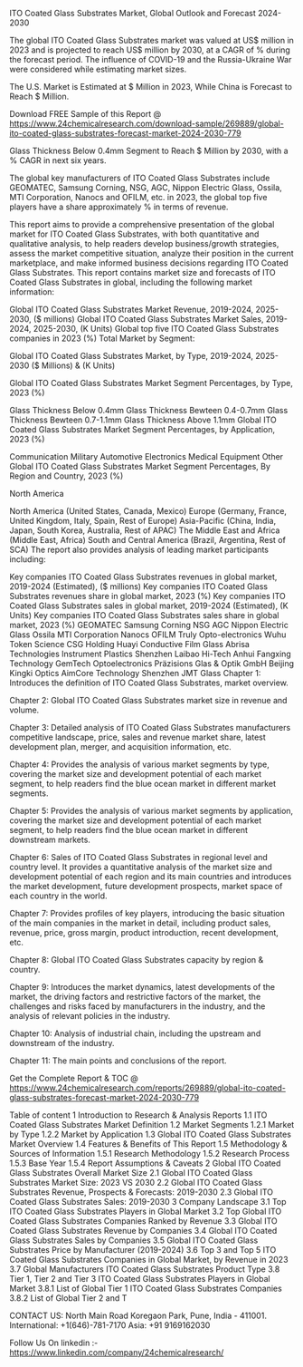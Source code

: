 ITO Coated Glass Substrates Market, Global Outlook and Forecast 2024-2030

The global ITO Coated Glass Substrates market was valued at US$ million in 2023 and is projected to reach US$ million by 2030, at a CAGR of % during the forecast period. The influence of COVID-19 and the Russia-Ukraine War were considered while estimating market sizes.

The U.S. Market is Estimated at $ Million in 2023, While China is Forecast to Reach $ Million.

Download FREE Sample of this Report @ https://www.24chemicalresearch.com/download-sample/269889/global-ito-coated-glass-substrates-forecast-market-2024-2030-779

Glass Thickness Below 0.4mm Segment to Reach $ Million by 2030, with a % CAGR in next six years.

The global key manufacturers of ITO Coated Glass Substrates include GEOMATEC, Samsung Corning, NSG, AGC, Nippon Electric Glass, Ossila, MTI Corporation, Nanocs and OFILM, etc. in 2023, the global top five players have a share approximately % in terms of revenue.

This report aims to provide a comprehensive presentation of the global market for ITO Coated Glass Substrates, with both quantitative and qualitative analysis, to help readers develop business/growth strategies, assess the market competitive situation, analyze their position in the current marketplace, and make informed business decisions regarding ITO Coated Glass Substrates. This report contains market size and forecasts of ITO Coated Glass Substrates in global, including the following market information:

Global ITO Coated Glass Substrates Market Revenue, 2019-2024, 2025-2030, ($ millions)
Global ITO Coated Glass Substrates Market Sales, 2019-2024, 2025-2030, (K Units)
Global top five ITO Coated Glass Substrates companies in 2023 (%)
Total Market by Segment:

Global ITO Coated Glass Substrates Market, by Type, 2019-2024, 2025-2030 ($ Millions) & (K Units)

Global ITO Coated Glass Substrates Market Segment Percentages, by Type, 2023 (%)

Glass Thickness Below 0.4mm
Glass Thickness Bewteen 0.4-0.7mm
Glass Thickness Bewteen 0.7-1.1mm
Glass Thickness Above 1.1mm
Global ITO Coated Glass Substrates Market Segment Percentages, by Application, 2023 (%)

Communication
Military
Automotive Electronics
Medical Equipment
Other
Global ITO Coated Glass Substrates Market Segment Percentages, By Region and Country, 2023 (%)

North America

North America (United States, Canada, Mexico)
Europe (Germany, France, United Kingdom, Italy, Spain, Rest of Europe)
Asia-Pacific (China, India, Japan, South Korea, Australia, Rest of APAC)
The Middle East and Africa (Middle East, Africa)
South and Central America (Brazil, Argentina, Rest of SCA)
The report also provides analysis of leading market participants including:

Key companies ITO Coated Glass Substrates revenues in global market, 2019-2024 (Estimated), ($ millions)
Key companies ITO Coated Glass Substrates revenues share in global market, 2023 (%)
Key companies ITO Coated Glass Substrates sales in global market, 2019-2024 (Estimated), (K Units)
Key companies ITO Coated Glass Substrates sales share in global market, 2023 (%)
GEOMATEC
Samsung Corning
NSG
AGC
Nippon Electric Glass
Ossila
MTI Corporation
Nanocs
OFILM
Truly Opto-electronics
Wuhu Token Science
CSG Holding
Huayi Conductive Film Glass
Abrisa Technologies
Instrument Plastics
Shenzhen Laibao Hi-Tech
Anhui Fangxing Technology
GemTech Optoelectronics
Präzisions Glas & Optik GmbH
Beijing Kingki Optics
AimCore Technology
Shenzhen JMT Glass
Chapter 1: Introduces the definition of ITO Coated Glass Substrates, market overview.

Chapter 2: Global ITO Coated Glass Substrates market size in revenue and volume.

Chapter 3: Detailed analysis of ITO Coated Glass Substrates manufacturers competitive landscape, price, sales and revenue market share, latest development plan, merger, and acquisition information, etc.

Chapter 4: Provides the analysis of various market segments by type, covering the market size and development potential of each market segment, to help readers find the blue ocean market in different market segments.

Chapter 5: Provides the analysis of various market segments by application, covering the market size and development potential of each market segment, to help readers find the blue ocean market in different downstream markets.

Chapter 6: Sales of ITO Coated Glass Substrates in regional level and country level. It provides a quantitative analysis of the market size and development potential of each region and its main countries and introduces the market development, future development prospects, market space of each country in the world.

Chapter 7: Provides profiles of key players, introducing the basic situation of the main companies in the market in detail, including product sales, revenue, price, gross margin, product introduction, recent development, etc.

Chapter 8: Global ITO Coated Glass Substrates capacity by region & country.

Chapter 9: Introduces the market dynamics, latest developments of the market, the driving factors and restrictive factors of the market, the challenges and risks faced by manufacturers in the industry, and the analysis of relevant policies in the industry.

Chapter 10: Analysis of industrial chain, including the upstream and downstream of the industry.

Chapter 11: The main points and conclusions of the report.

Get the Complete Report & TOC @ https://www.24chemicalresearch.com/reports/269889/global-ito-coated-glass-substrates-forecast-market-2024-2030-779

Table of content
1 Introduction to Research & Analysis Reports
1.1 ITO Coated Glass Substrates Market Definition
1.2 Market Segments
1.2.1 Market by Type
1.2.2 Market by Application
1.3 Global ITO Coated Glass Substrates Market Overview
1.4 Features & Benefits of This Report
1.5 Methodology & Sources of Information
1.5.1 Research Methodology
1.5.2 Research Process
1.5.3 Base Year
1.5.4 Report Assumptions & Caveats
2 Global ITO Coated Glass Substrates Overall Market Size
2.1 Global ITO Coated Glass Substrates Market Size: 2023 VS 2030
2.2 Global ITO Coated Glass Substrates Revenue, Prospects & Forecasts: 2019-2030
2.3 Global ITO Coated Glass Substrates Sales: 2019-2030
3 Company Landscape
3.1 Top ITO Coated Glass Substrates Players in Global Market
3.2 Top Global ITO Coated Glass Substrates Companies Ranked by Revenue
3.3 Global ITO Coated Glass Substrates Revenue by Companies
3.4 Global ITO Coated Glass Substrates Sales by Companies
3.5 Global ITO Coated Glass Substrates Price by Manufacturer (2019-2024)
3.6 Top 3 and Top 5 ITO Coated Glass Substrates Companies in Global Market, by Revenue in 2023
3.7 Global Manufacturers ITO Coated Glass Substrates Product Type
3.8 Tier 1, Tier 2 and Tier 3 ITO Coated Glass Substrates Players in Global Market
3.8.1 List of Global Tier 1 ITO Coated Glass Substrates Companies
3.8.2 List of Global Tier 2 and T

CONTACT US:
North Main Road Koregaon Park, Pune, India - 411001.
International: +1(646)-781-7170
Asia: +91 9169162030

Follow Us On linkedin :- https://www.linkedin.com/company/24chemicalresearch/
